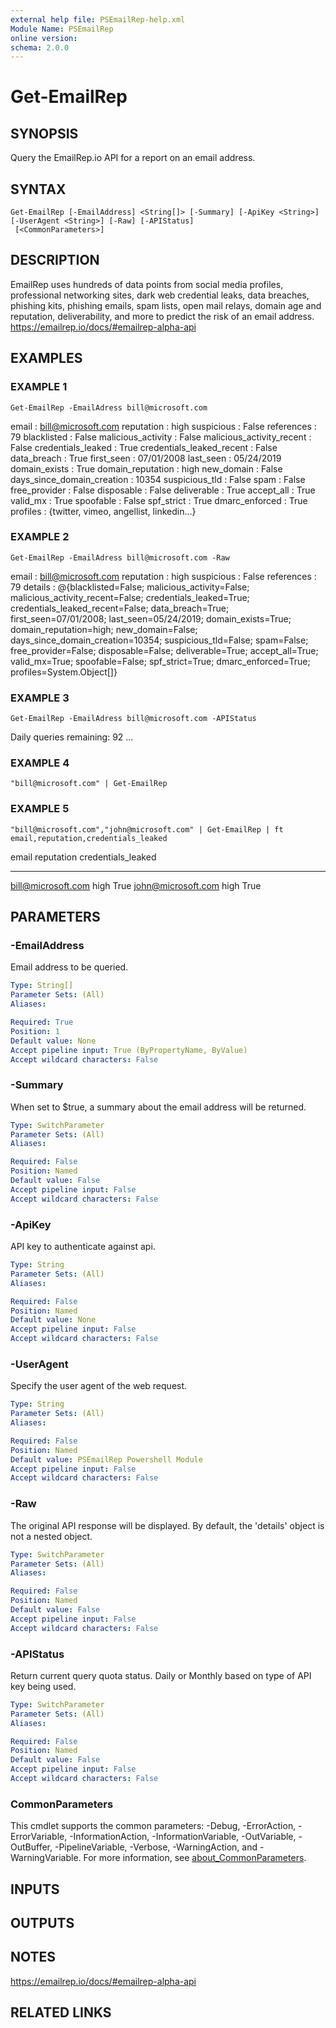 ```yaml
---
external help file: PSEmailRep-help.xml
Module Name: PSEmailRep
online version:
schema: 2.0.0
---
```


# Get-EmailRep

## SYNOPSIS
Query the EmailRep.io API for a report on an email address.

## SYNTAX

```
Get-EmailRep [-EmailAddress] <String[]> [-Summary] [-ApiKey <String>] [-UserAgent <String>] [-Raw] [-APIStatus]
 [<CommonParameters>]
```

## DESCRIPTION
EmailRep uses hundreds of data points from social media profiles, professional networking sites,
dark web credential leaks, data breaches, phishing kits, phishing emails, spam lists,
open mail relays, domain age and reputation, deliverability,
and more to predict the risk of an email address.
https://emailrep.io/docs/#emailrep-alpha-api

## EXAMPLES

### EXAMPLE 1
```
Get-EmailRep -EmailAdress bill@microsoft.com
```

email                      : bill@microsoft.com
reputation                 : high
suspicious                 : False
references                 : 79
blacklisted                : False
malicious_activity         : False
malicious_activity_recent  : False
credentials_leaked         : True
credentials_leaked_recent  : False
data_breach                : True
first_seen                 : 07/01/2008
last_seen                  : 05/24/2019
domain_exists              : True
domain_reputation          : high
new_domain                 : False
days_since_domain_creation : 10354
suspicious_tld             : False
spam                       : False
free_provider              : False
disposable                 : False
deliverable                : True
accept_all                 : True
valid_mx                   : True
spoofable                  : False
spf_strict                 : True
dmarc_enforced             : True
profiles                   : {twitter, vimeo, angellist, linkedin...}

### EXAMPLE 2
```
Get-EmailRep -EmailAdress bill@microsoft.com -Raw
```

email      : bill@microsoft.com
reputation : high
suspicious : False
references : 79
details    : @{blacklisted=False; malicious_activity=False; malicious_activity_recent=False; credentials_leaked=True; credentials_leaked_recent=False; 
            data_breach=True; first_seen=07/01/2008; last_seen=05/24/2019; domain_exists=True; domain_reputation=high; new_domain=False;
            days_since_domain_creation=10354; suspicious_tld=False; spam=False; free_provider=False; disposable=False; deliverable=True; accept_all=True;     
            valid_mx=True; spoofable=False; spf_strict=True; dmarc_enforced=True; profiles=System.Object\[\]}

### EXAMPLE 3
```
Get-EmailRep -EmailAdress bill@microsoft.com -APIStatus
```

Daily queries remaining: 92
...

### EXAMPLE 4
```
"bill@microsoft.com" | Get-EmailRep
```

### EXAMPLE 5
```
"bill@microsoft.com","john@microsoft.com" | Get-EmailRep | ft email,reputation,credentials_leaked
```

email              reputation credentials_leaked
-----              ---------- ------------------
bill@microsoft.com high                     True
john@microsoft.com high                     True

## PARAMETERS

### -EmailAddress
Email address to be queried.

```yaml
Type: String[]
Parameter Sets: (All)
Aliases:

Required: True
Position: 1
Default value: None
Accept pipeline input: True (ByPropertyName, ByValue)
Accept wildcard characters: False
```

### -Summary
When set to $true, a summary about the email address will be returned.

```yaml
Type: SwitchParameter
Parameter Sets: (All)
Aliases:

Required: False
Position: Named
Default value: False
Accept pipeline input: False
Accept wildcard characters: False
```

### -ApiKey
API key to authenticate against api.

```yaml
Type: String
Parameter Sets: (All)
Aliases:

Required: False
Position: Named
Default value: None
Accept pipeline input: False
Accept wildcard characters: False
```

### -UserAgent
Specify the user agent of the web request.

```yaml
Type: String
Parameter Sets: (All)
Aliases:

Required: False
Position: Named
Default value: PSEmailRep Powershell Module
Accept pipeline input: False
Accept wildcard characters: False
```

### -Raw
The original API response will be displayed.
By default, the 'details' object is not a nested object.

```yaml
Type: SwitchParameter
Parameter Sets: (All)
Aliases:

Required: False
Position: Named
Default value: False
Accept pipeline input: False
Accept wildcard characters: False
```

### -APIStatus
Return current query quota status.
Daily or Monthly based on type of API key being used.

```yaml
Type: SwitchParameter
Parameter Sets: (All)
Aliases:

Required: False
Position: Named
Default value: False
Accept pipeline input: False
Accept wildcard characters: False
```

### CommonParameters
This cmdlet supports the common parameters: -Debug, -ErrorAction, -ErrorVariable, -InformationAction, -InformationVariable, -OutVariable, -OutBuffer, -PipelineVariable, -Verbose, -WarningAction, and -WarningVariable. For more information, see [about_CommonParameters](http://go.microsoft.com/fwlink/?LinkID=113216).

## INPUTS

## OUTPUTS

## NOTES
https://emailrep.io/docs/#emailrep-alpha-api

## RELATED LINKS
